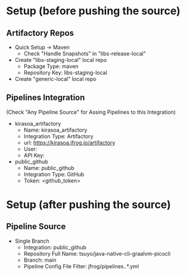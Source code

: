 # Setup (before pushing the source)
## Artifactory Repos
- Quick Setup -> Maven
  - Check "Handle Snapshots" in "libs-release-local"
- Create "libs-staging-local" local repo
  - Package Type: maven
  - Repository Key: libs-staging-local
- Create "generic-local" local repo
## Pipelines Integration
(Check "Any Pipeline Source" for Assing Pipelines to this Integration)
- kirasoa_artifactory
  - Name: kirasoa_artifactory
  - Integration Type: Artifactory
  - url: https://kirasoa.jfrog.io/artifactory
  - User: <username>
  - API Key: <password>
- public_github
  - Name: public_github
  - Integration Type: GitHub
  - Token: <github_token>

# Setup (after pushing the source)
## Pipeline Source
- Single Branch
  - Integration: public_github
  - Repository Full Name: tsuyo/java-native-cli-graalvm-picocli
  - Branch: main
  - Pipeline Config File Filter: jfrog/pipelines\..*\.yml
